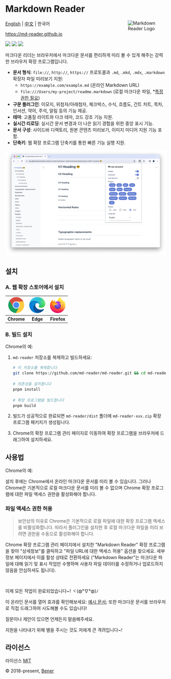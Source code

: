 # Markdown Reader

<img alt="Markdown Reader Logo" src="https://raw.githubusercontent.com/md-reader/md-reader/main/src//images/logo-stroke.svg" align="right" width="120">

[English](./README.md) | [中文](./README-cn.md) | 한국어

https://md-reader.github.io

[![](https://badgen.net/chrome-web-store/v/medapdbncneneejhbgcjceippjlfkmkg?icon=chrome&color=607cd2)](https://chromewebstore.google.com/detail/md-reader/medapdbncneneejhbgcjceippjlfkmkg) [![](https://badgen.net/chrome-web-store/stars/medapdbncneneejhbgcjceippjlfkmkg?icon=chrome&color=607cd2)](https://chromewebstore.google.com/detail/md-reader/medapdbncneneejhbgcjceippjlfkmkg) [![](https://badgen.net/chrome-web-store/users/medapdbncneneejhbgcjceippjlfkmkg?icon=chrome&color=607cd2)](https://chromewebstore.google.com/detail/md-reader/medapdbncneneejhbgcjceippjlfkmkg)

마크다운 리더는 브라우저에서 마크다운 문서를 편리하게 미리 볼 수 있게 해주는 강력한 브라우저 확장 프로그램입니다.

- **문서 형식**: `file://`, `http://`, `https://` 프로토콜과 `.md`, `.mkd`, `.mdx`, `.markdown` 확장자 파일 미리보기 지원:
  - `https://example.com/example.md` (온라인 Markdown URL)
  - `file:///Users/my-project/readme.markdown` (로컬 마크다운 파일, \*[특정 권한 필요](#파일-액세스-권한-허용))
- **구문 플러그인**: 이모지, 위첨자/아래첨자, 체크박스, 수식, 흐름도, 간트 차트, 목차, 인서션, 약어, 주석, 알림 등의 기능 제공.
- **테마**: 고품질 라이트와 다크 테마, 코드 강조 기능 지원.
- **실시간 리로딩**: 실시간 문서 변경과 더 나은 읽기 경험을 위한 중앙 표시 기능.
- **문서 구성**: 사이드바 디렉토리, 원본 콘텐츠 미리보기, 이미지 미디어 지원 기능 포함.
- **단축키**: 웹 확장 프로그램 단축키를 통한 빠른 기능 실행 지원.

![banner](./example/example-1.png)

## 설치

### A. 웹 확장 스토어에서 설치

| <a href="https://chromewebstore.google.com/detail/md-reader/medapdbncneneejhbgcjceippjlfkmkg" target="_blank"><img src="./src/images/Chrome.png" alt="Chrome Web Store" style="width:50px"/></a> | <a href="https://microsoftedge.microsoft.com/addons/detail/markdown-reader/djnplooklihmkcioemdjfcednfkpiodc" target="_blank"><img src="./src/images/Edge.png" alt="Edge Add-ons" style="width:50px"/></a> | <a href="https://addons.mozilla.org/firefox/addon/markdown-reader-ext/" target="_blank"><img src="./src/images/Firefox.png" alt="Firefox Add-ons" style="width:50px"/></a> |
| :----------------------------------------------------------------------------------------------------------------------------------------------------------------------------------------------: | :-------------------------------------------------------------------------------------------------------------------------------------------------------------------------------------------------------: | :------------------------------------------------------------------------------------------------------------------------------------------------------------------------: |
|                                                                                            **Chrome**                                                                                            |                                                                                                 **Edge**                                                                                                  |                                                                                **Firefox**                                                                                 |

### B. 빌드 설치

Chrome의 예:

1. `md-reader` 저장소를 복제하고 빌드하세요:

   ```bash
   # 이 저장소를 복제합니다
   git clone https://github.com/md-reader/md-reader.git && cd md-reader

   # 의존성을 설치합니다
   pnpm install

   # 확장 프로그램을 빌드합니다
   pnpm build
   ```

2. 빌드가 성공적으로 완료되면 `md-reader/dist` 폴더에 `md-reader-xxx.zip` 확장 프로그램 패키지가 생성됩니다.

3. Chrome의 확장 프로그램 관리 페이지로 이동하여 확장 프로그램을 브라우저에 드래그하여 설치하세요.

## 사용법

Chrome의 예:

설치 후에는 Chrome에서 온라인 마크다운 문서를 미리 볼 수 있습니다. 그러나 Chrome은 기본적으로 로컬 마크다운 문서를 미리 볼 수 없으며 Chrome 확장 프로그램에 대한 파일 액세스 권한을 활성화해야 합니다.

### 파일 액세스 권한 허용

> 보안상의 이유로 Chrome은 기본적으로 로컬 파일에 대한 확장 프로그램 액세스를 비활성화합니다. 따라서 플러그인을 설치한 후 로컬 마크다운 파일을 미리 보려면 권한을 수동으로 활성화해야 합니다.

Chrome 확장 프로그램 관리 페이지에서 설치한 "Markdown Reader" 확장 프로그램을 찾아 "상세정보"를 클릭하고 "파일 URL에 대한 액세스 허용" 옵션을 찾으세요. 세부 정보 페이지에서 이를 활성 상태로 전환하세요 ("Markdown Reader"는 마크다운 파일에 대해 읽기 및 표시 작업만 수행하며 사용자 파일 데이터를 수정하거나 업로드하지 않음을 안심하셔도 됩니다).

<br/>

이제 모든 작업이 완료되었습니다~! ヾ(◍°∇°◍)ﾉ

이 온라인 문서를 열어 효과를 확인해보세요: [예시 문서](https://raw.githubusercontent.com/md-reader/md-reader/main/example/example.md); 또한 마크다운 문서를 브라우저로 직접 드래그하여 시도해볼 수도 있습니다!

질문이나 제안이 있으면 언제든지 말씀해주세요.

지원을 나타내기 위해 별을 주시는 것도 저에게 큰 격려입니다~!

## 라이선스

라이선스 [MIT](https://github.com/md-reader/md-reader/blob/main/LICENSE)

© 2018-present, [Bener](https://github.com/Heroor)
